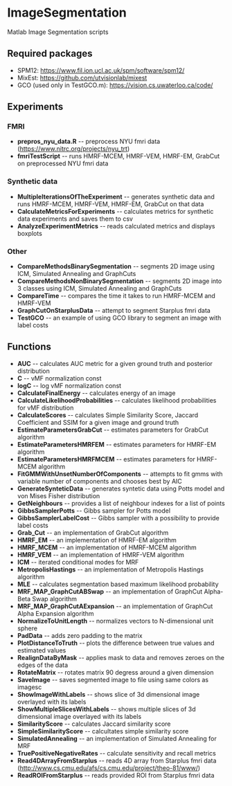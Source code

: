 # ImageSegmentation
Matlab Image Segmentation scripts

## Required packages
* SPM12: https://www.fil.ion.ucl.ac.uk/spm/software/spm12/
* MixEst: https://github.com/utvisionlab/mixest
* GCO (used only in TestGCO.m): https://vision.cs.uwaterloo.ca/code/

## Experiments
### FMRI
* **prepros_nyu_data.R** -- preprocess NYU fmri data (https://www.nitrc.org/projects/nyu_trt)
* **fmriTestScript** -- runs HMRF-MCEM, HMRF-VEM, HMRF-EM, GrabCut on preprocessed NYU fmri data
### Synthetic data
* **MultipleIterationsOfTheExperiment** -- generates synthetic data and runs HMRF-MCEM, HMRF-VEM, HMRF-EM, GrabCut on that data
* **CalculateMetricsForExperiments** -- calculates metrics for synthetic data experiments and saves them to csv
* **AnalyzeExperimentMetrics** -- reads calculated metrics and displays boxplots
### Other
* **CompareMethodsBinarySegmentation** -- segments 2D image using ICM, Simulated Annealing and GraphCuts
* **CompareMethodsNonBinarySegmentation** -- segments 2D image into 3 classes using ICM, Simulated Annealing and GraphCuts
* **CompareTime** -- compares the time it takes to run HMRF-MCEM and HMRF-VEM
* **GraphCutOnStarplusData** -- attempt to segment Starplus fmri data
* **TestGCO** -- an example of using GCO library to segment an image with label costs

## Functions
* **AUC** -- calculates AUC metric for a given ground truth and posterior distribution
* **C** -- vMF normalization const
* **logC** -- log vMF normalization const
* **CalculateFinalEnergy** -- calculates energy of an image 
* **CalculateLikelihoodProbabilities** -- calculates likelihood probabilities for vMF distribution
* **CalculateScores** -- calculates Simple Similarity Score, Jaccard Coefficient and SSIM for a given image and ground truth
* **EstimateParametersGrabCut** -- estimates parameters for GrabCut algorithm
* **EstimateParametersHMRFEM** -- estimates parameters for HMRF-EM algorithm
* **EstimateParametersHMRFMCEM** -- estimates parameters for HMRF-MCEM algorithm
* **FitGMMWithUnsetNumberOfComponents** -- attempts to fit gmms with variable number of components and chooses best by AIC
* **GenerateSynteticData** -- generates syntetic data using Potts model and von Mises Fisher distribution
* **GetNeighbours** -- provides a list of neighbour indexes for a list of points
* **GibbsSamplerPotts** -- Gibbs sampler for Potts model
* **GibbsSamplerLabelCost** -- Gibbs sampler with a possibility to provide label costs
* **Grab_Cut** -- an implementation of GrabCut algorithm
* **HMRF_EM** -- an implementation of HMRF-EM algorithm
* **HMRF_MCEM** -- an implementation of HMRF-MCEM algorithm
* **HMRF_VEM** -- an implementation of HMRF-VEM algorithm
* **ICM** -- iterated conditional modes for MRF
* **MetropolisHastings** -- an implementation of Metropolis Hastings algorithm 
* **MLE** -- calculates segmentation based maximum likelihood probability
* **MRF_MAP_GraphCutABSwap** -- an implementation of GraphCut Alpha-Beta Swap algorithm
* **MRF_MAP_GraphCutAExpansion** -- an implementation of GraphCut Alpha Expansion algorithm
* **NormalizeToUnitLength** -- normalizes vectors to N-dimensional unit sphere
* **PadData** -- adds zero padding to the matrix
* **PlotDistanceToTruth** -- plots the difference between true values and estimated values
* **RealignDataByMask** -- applies mask to data and removes zeroes on the edges of the data
* **RotateMatrix** -- rotates matrix 90 degress around a given dimension
* **SaveImage** -- saves segmented image to file using same colors as imagesc
* **ShowImageWithLabels** -- shows slice of 3d dimensional image overlayed with its labels
* **ShowMultipleSlicesWithLabels** -- shows multiple slices of 3d dimensional image overlayed with its labels
* **SimilarityScore** -- calculates Jaccard similarity score
* **SimpleSimilarityScore** -- calcultates simple similarity score
* **SimulatedAnnealing** -- an implementation of Simulated Annealing for MRF
* **TruePositiveNegativeRates** -- calculate sensitivity and recall metrics
* **Read4DArrayFromStarplus** -- reads 4D array from Starplus fmri data (http://www.cs.cmu.edu/afs/cs.cmu.edu/project/theo-81/www/)
* **ReadROIFromStarplus** -- reads provided ROI from Starplus fmri data

